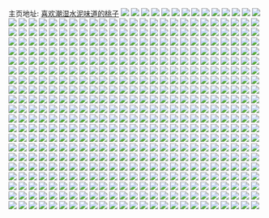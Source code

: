 主页地址: [喜欢潮湿水泥味道的桃子](https://weibo.com/u/5094361217) 
![](https://wx4.sinaimg.cn/mw2000/005yLq4ply1h9hlhq033wj312q0imqab.jpg) 
![](https://wx4.sinaimg.cn/mw2000/005yLq4ply1h9hiyifwdzj33402c0x6q.jpg) 
![](https://wx4.sinaimg.cn/mw2000/005yLq4ply1h9hiygeorfj316o1kw4qp.jpg) 
![](https://wx4.sinaimg.cn/mw2000/005yLq4ply1h9hiyprmvrj32sn2bz4qr.jpg) 
![](https://wx4.sinaimg.cn/mw2000/005yLq4ply1h9hiz0dz4rj32c0340x6q.jpg) 
![](https://wx4.sinaimg.cn/mw2000/005yLq4ply1h9hizoh3w2j30u0140n8s.jpg) 
![](https://wx4.sinaimg.cn/mw2000/005yLq4ply1h9hiyxpgtzj32c0340qv6.jpg) 
![](https://wx4.sinaimg.cn/mw2000/005yLq4ply1h9hiyud59wj32c0340npf.jpg) 
![](https://wx4.sinaimg.cn/mw2000/005yLq4ply1h9hiysj2z7j31sc2dsu0y.jpg) 
![](https://wx4.sinaimg.cn/mw2000/005yLq4ply1h9hiywc0fej32c0340b2b.jpg) 
![](https://wx4.sinaimg.cn/mw2000/005yLq4ply1h9gajf2vhcj32c0340hdu.jpg) 
![](https://wx4.sinaimg.cn/mw2000/005yLq4ply1h9gak3smkdj32c0340qv6.jpg) 
![](https://wx4.sinaimg.cn/mw2000/005yLq4ply1h9gakq6pmxj32c0340qv6.jpg) 
![](https://wx4.sinaimg.cn/mw2000/005yLq4ply1h9drkz8iuqj33402c01ky.jpg) 
![](https://wx4.sinaimg.cn/mw2000/005yLq4ply1h9drky2u7aj30n00mowmu.jpg) 
![](https://wx4.sinaimg.cn/mw2000/005yLq4ply1h9drl0xaibj33402c0e82.jpg) 
![](https://wx4.sinaimg.cn/mw2000/005yLq4ply1h9drl2o9buj32c0340x6q.jpg) 
![](https://wx4.sinaimg.cn/mw2000/005yLq4ply1h9dnuw11qhj30u01400ym.jpg) 
![](https://wx4.sinaimg.cn/mw2000/005yLq4ply1h9cnvgaz4zj32c0340qv6.jpg) 
![](https://wx4.sinaimg.cn/mw2000/005yLq4ply1h9a8nmb7cwj30wi1ycwsg.jpg) 
![](https://wx4.sinaimg.cn/mw2000/005yLq4ply1h99i7r4jg5j32801o0qv5.jpg) 
![](https://wx4.sinaimg.cn/mw2000/005yLq4ply1h99i7qh4x2j32ts1lahdt.jpg) 
![](https://wx4.sinaimg.cn/mw2000/005yLq4ply1h99i7rotj1j32801o0npd.jpg) 
![](https://wx4.sinaimg.cn/mw2000/005yLq4ply1h9984l8xbdj30u01401dw.jpg) 
![](https://wx4.sinaimg.cn/mw2000/005yLq4ply1h9984ljzauj30u0140442.jpg) 
![](https://wx4.sinaimg.cn/mw2000/005yLq4ply1h995qgp51nj30u01407ax.jpg) 
![](https://wx4.sinaimg.cn/mw2000/005yLq4pgy1h980kf55u3j32c03401l0.jpg) 
![](https://wx4.sinaimg.cn/mw2000/005yLq4ply1h94vagj9b1j32c0340x6p.jpg) 
![](https://wx4.sinaimg.cn/mw2000/005yLq4ply1h91ekwr5wzj313u0tutlb.jpg) 
![](https://wx4.sinaimg.cn/mw2000/005yLq4ply1h90zru6cg5j32c0340u0y.jpg) 
![](https://wx4.sinaimg.cn/mw2000/005yLq4ply1h90zrzv9l2j33402c0hdu.jpg) 
![](https://wx4.sinaimg.cn/mw2000/005yLq4ply1h8z3izcueej30to0xzwhx.jpg) 
![](https://wx4.sinaimg.cn/mw2000/005yLq4ply1h8xfd7z29wj31hc0u0tqi.jpg) 
![](https://wx4.sinaimg.cn/mw2000/005yLq4ply1h8wsk4tmakj30u0140ah8.jpg) 
![](https://wx4.sinaimg.cn/mw2000/005yLq4ply1h8wsl8if45j30u00gujv4.jpg) 
![](https://wx4.sinaimg.cn/mw2000/005yLq4ply1h8wslaftnsj32c0340hdw.jpg) 
![](https://wx4.sinaimg.cn/mw2000/005yLq4ply1h8wsl890jfj31400u0ahm.jpg) 
![](https://wx4.sinaimg.cn/mw2000/005yLq4ply1h8wsm6aszhj31400u0dmv.jpg) 
![](https://wx4.sinaimg.cn/mw2000/005yLq4ply1h8wsmjhinhj313u0tutj1.jpg) 
![](https://wx4.sinaimg.cn/mw2000/005yLq4ply1h8wsokitoyj32ps1j0b2a.jpg) 
![](https://wx4.sinaimg.cn/mw2000/005yLq4ply1h8wsoj89cnj33402c0qv6.jpg) 
![](https://wx4.sinaimg.cn/mw2000/005yLq4ply1h8wsokzc5cj30oo1hcwl2.jpg) 
![](https://wx4.sinaimg.cn/mw2000/005yLq4ply1h8tayaf4atj30iq0hcmxx.jpg) 
![](https://wx4.sinaimg.cn/mw2000/005yLq4ply1h8l99z6xlxj33402c01l0.jpg) 
![](https://wx4.sinaimg.cn/mw2000/005yLq4ply1h8l5i6luosj32c0340hdu.jpg) 
![](https://wx4.sinaimg.cn/mw2000/005yLq4ply1h8l5i8zofyj33402c0x6q.jpg) 
![](https://wx4.sinaimg.cn/mw2000/005yLq4ply1h8l5iba1qqj32c0340u0y.jpg) 
![](https://wx4.sinaimg.cn/mw2000/005yLq4ply1h8l5idf4jaj33402c07wj.jpg) 
![](https://wx4.sinaimg.cn/mw2000/005yLq4ply1h8l5if3w5bj33402c04qq.jpg) 
![](https://wx4.sinaimg.cn/mw2000/005yLq4ply1h8l5ihk8csj32c03404qr.jpg) 
![](https://wx4.sinaimg.cn/mw2000/005yLq4ply1h8l5iiq392j30u01hcndy.jpg) 
![](https://wx4.sinaimg.cn/mw2000/005yLq4ply1h8l5ij0y3xj30lc11z46f.jpg) 
![](https://wx4.sinaimg.cn/mw2000/005yLq4ply1h8l5ikp25kj33402c0e83.jpg) 
![](https://wx4.sinaimg.cn/mw2000/005yLq4ply1h8k2c1hxtoj30u01sx7js.jpg) 
![](https://wx4.sinaimg.cn/mw2000/005yLq4ply1h8gki0mgquj31490u7gtc.jpg) 
![](https://wx4.sinaimg.cn/mw2000/005yLq4ply1h8gkkmnks3j32c0340npe.jpg) 
![](https://wx4.sinaimg.cn/mw2000/005yLq4ply1h8gkl18hvqj30u0140n6z.jpg) 
![](https://wx4.sinaimg.cn/mw2000/005yLq4ply1h8gkknaqdhj30ob177wnj.jpg) 
![](https://wx4.sinaimg.cn/mw2000/005yLq4ply1h8g42mhrnpj30u00ex76l.jpg) 
![](https://wx4.sinaimg.cn/mw2000/005yLq4ply1h8dp5qn3wyj33402c0u0y.jpg) 
![](https://wx4.sinaimg.cn/mw2000/005yLq4ply1h8dp5s2o2ej32c0340npe.jpg) 
![](https://wx4.sinaimg.cn/mw2000/005yLq4ply1h8dp5t3wc2j33402c01ky.jpg) 
![](https://wx4.sinaimg.cn/mw2000/005yLq4ply1h8dp5u5jm2j33402c0u0y.jpg) 
![](https://wx4.sinaimg.cn/mw2000/005yLq4ply1h892ayxr5tj30wi1yc4qp.jpg) 
![](https://wx4.sinaimg.cn/mw2000/005yLq4ply1h892b0g9hlj33402c07wj.jpg) 
![](https://wx4.sinaimg.cn/mw2000/005yLq4ply1h892b280wej32c0340npe.jpg) 
![](https://wx4.sinaimg.cn/mw2000/005yLq4ply1h892b3dfi5j313u0tun8i.jpg) 
![](https://wx4.sinaimg.cn/mw2000/005yLq4pgy1h8803jcadkj30wi1yckjl.jpg) 
![](https://wx4.sinaimg.cn/mw2000/005yLq4ply1h84i9ac482j32c0340e83.jpg) 
![](https://wx4.sinaimg.cn/mw2000/005yLq4ply1h84i95qbhpj30u00ertbh.jpg) 
![](https://wx4.sinaimg.cn/mw2000/005yLq4ply1h7sb2t9erbj30py1sw11k.jpg) 
![](https://wx4.sinaimg.cn/mw2000/005yLq4ply1h7q1n0ujhxj31sc2dskjl.jpg) 
![](https://wx4.sinaimg.cn/mw2000/005yLq4ply1h7q1n351o2j33402c0kjm.jpg) 
![](https://wx4.sinaimg.cn/mw2000/005yLq4ply1h7q1n688xkj33402c0hdu.jpg) 
![](https://wx4.sinaimg.cn/mw2000/005yLq4ply1h7q1nayuvvj32c0340b2c.jpg) 
![](https://wx4.sinaimg.cn/mw2000/005yLq4ply1h7q1nepwbvj32c03407wi.jpg) 
![](https://wx4.sinaimg.cn/mw2000/005yLq4ply1h7q1nojaqnj33402c0hdv.jpg) 
![](https://wx4.sinaimg.cn/mw2000/005yLq4ply1h7q1mywpkaj33402c04qr.jpg) 
![](https://wx4.sinaimg.cn/mw2000/005yLq4ply1h7q1npt7evj30u0140qbb.jpg) 
![](https://wx4.sinaimg.cn/mw2000/005yLq4ply1h7nshovq0ej313y0tun6u.jpg) 
![](https://wx4.sinaimg.cn/mw2000/005yLq4ply1h7j59wobszj338025c4qq.jpg) 
![](https://wx4.sinaimg.cn/mw2000/005yLq4ply1h7j59xh9ghj338025cu0x.jpg) 
![](https://wx4.sinaimg.cn/mw2000/005yLq4ply1h7j59yjb8lj338025c7wi.jpg) 
![](https://wx4.sinaimg.cn/mw2000/005yLq4ply1h7j59zisxfj338025ckjm.jpg) 
![](https://wx4.sinaimg.cn/mw2000/005yLq4ply1h7j5a0byv4j31z42yob2a.jpg) 
![](https://wx4.sinaimg.cn/mw2000/005yLq4ply1h7j5a0tbvaj31en11zqor.jpg) 
![](https://wx4.sinaimg.cn/mw2000/005yLq4ply1h7j5a0zb4aj30n00xxq7s.jpg) 
![](https://wx4.sinaimg.cn/mw2000/005yLq4ply1h7j5a1n3l6j32801o0hdt.jpg) 
![](https://wx4.sinaimg.cn/mw2000/005yLq4ply1h7j5a27viij31o02804qq.jpg) 
![](https://wx4.sinaimg.cn/mw2000/005yLq4ply1h7j5a3vzznj33402c04qs.jpg) 
![](https://wx4.sinaimg.cn/mw2000/005yLq4ply1h7j5a5gj01j33402c0e83.jpg) 
![](https://wx4.sinaimg.cn/mw2000/005yLq4ply1h7j5a72lsfj33402c0u0z.jpg) 
![](https://wx4.sinaimg.cn/mw2000/005yLq4ply1h7j5a8mqosj32c0340e83.jpg) 
![](https://wx4.sinaimg.cn/mw2000/005yLq4ply1h7j5a9ndeaj32ps1j0npd.jpg) 
![](https://wx4.sinaimg.cn/mw2000/005yLq4ply1h7j5aa9ie9j32ps1j0qv5.jpg) 
![](https://wx4.sinaimg.cn/mw2000/005yLq4ply1h7j5aakj0zj31401o0100.jpg) 
![](https://wx4.sinaimg.cn/mw2000/005yLq4ply1h7j5ablieqj325c380npe.jpg) 
![](https://wx4.sinaimg.cn/mw2000/005yLq4ply1h7j59vtep8j338025c4qq.jpg) 
![](https://wx4.sinaimg.cn/mw2000/005yLq4ply1h7edraqqxbj32c0340npe.jpg) 
![](https://wx4.sinaimg.cn/mw2000/005yLq4ply1h7edrk8bqzj31400u0n97.jpg) 
![](https://wx4.sinaimg.cn/mw2000/005yLq4ply1h6zh1p44gmj30u01hcgnl.jpg) 
![](https://wx4.sinaimg.cn/mw2000/005yLq4ply1h6zh1pesk5j30u01hcqf6.jpg) 
![](https://wx4.sinaimg.cn/mw2000/005yLq4ply1h6zh1odsjzj33402c0hdv.jpg) 
![](https://wx4.sinaimg.cn/mw2000/005yLq4ply1h6zh1qor7pj32c0340npe.jpg) 
![](https://wx4.sinaimg.cn/mw2000/005yLq4ply1h6vtjgoau7j30lm0w3q45.jpg) 
![](https://wx4.sinaimg.cn/mw2000/005yLq4ply1h6vtji7x34j30u0140dhg.jpg) 
![](https://wx4.sinaimg.cn/mw2000/005yLq4ply1h6ut229qnyj33402c0qv6.jpg) 
![](https://wx4.sinaimg.cn/mw2000/005yLq4ply1h6ut22w4lfj31a90q17cl.jpg) 
![](https://wx4.sinaimg.cn/mw2000/005yLq4ply1h6ut25nccyj30z00lvdkk.jpg) 
![](https://wx4.sinaimg.cn/mw2000/005yLq4ply1h6ta442707j30u00u0mza.jpg) 
![](https://wx4.sinaimg.cn/mw2000/005yLq4ply1h6qe8cjez8j30u0140ad6.jpg) 
![](https://wx4.sinaimg.cn/mw2000/005yLq4ply1h6qe8dwd7cj32c0340e82.jpg) 
![](https://wx4.sinaimg.cn/mw2000/005yLq4ply1h6p56zbhqaj33402c0b29.jpg) 
![](https://wx4.sinaimg.cn/mw2000/005yLq4ply1h6mulrz03rj32c0340u0y.jpg) 
![](https://wx4.sinaimg.cn/mw2000/005yLq4pgy1h6mguxp06pj32c03407wi.jpg) 
![](https://wx4.sinaimg.cn/mw2000/005yLq4pgy1h6mgv1fpq1j32c03407wj.jpg) 
![](https://wx4.sinaimg.cn/mw2000/005yLq4pgy1h6mgv5hfhkj32c03407wi.jpg) 
![](https://wx4.sinaimg.cn/mw2000/005yLq4pgy1h6mgva9vcrj33402c0qv8.jpg) 
![](https://wx4.sinaimg.cn/mw2000/005yLq4pgy1h6mguv801oj30u01hctr8.jpg) 
![](https://wx4.sinaimg.cn/mw2000/005yLq4ply1h6izytqqmmj32801o0qv5.jpg) 
![](https://wx4.sinaimg.cn/mw2000/005yLq4ply1h6izyu2pfej30am0a4gmq.jpg) 
![](https://wx4.sinaimg.cn/mw2000/005yLq4ply1h6izyse31rj30wi1yce81.jpg) 
![](https://wx4.sinaimg.cn/mw2000/005yLq4ply1h6izyum8d5j30u0190ajq.jpg) 
![](https://wx4.sinaimg.cn/mw2000/005yLq4ply1h6ignr06yqj30pp0xtwlq.jpg) 
![](https://wx4.sinaimg.cn/mw2000/005yLq4ply1h6igpy7sknj30t412i0y5.jpg) 
![](https://wx4.sinaimg.cn/mw2000/005yLq4ply1h6igpyo3rhj30u0187751.jpg) 
![](https://wx4.sinaimg.cn/mw2000/005yLq4ply1h6igqwkv6tj30q615h0v1.jpg) 
![](https://wx4.sinaimg.cn/mw2000/005yLq4ply1h6h6jsxfkaj30u00z2t97.jpg) 
![](https://wx4.sinaimg.cn/mw2000/005yLq4ply1h6fy10vk6mj30tx0vgtiq.jpg) 
![](https://wx4.sinaimg.cn/mw2000/005yLq4ply1h6fy11rrs7j30u00zemyu.jpg) 
![](https://wx4.sinaimg.cn/mw2000/005yLq4ply1h6fy12gmz4j30tt0xhwg0.jpg) 
![](https://wx4.sinaimg.cn/mw2000/005yLq4ply1h6fy131ayij30tw0x575t.jpg) 
![](https://wx4.sinaimg.cn/mw2000/005yLq4ply1h68cxvag26j30wi1yc1kx.jpg) 
![](https://wx4.sinaimg.cn/mw2000/005yLq4ply1h689ro2v5qj313u0tuwlw.jpg) 
![](https://wx4.sinaimg.cn/mw2000/005yLq4ply1h67q4jd1etj30wi1ycu0x.jpg) 
![](https://wx4.sinaimg.cn/mw2000/005yLq4ply1h67q4m1gefj30wi1ycu0y.jpg) 
![](https://wx4.sinaimg.cn/mw2000/005yLq4ply1h64wp9araqj31tk19knpd.jpg) 
![](https://wx4.sinaimg.cn/mw2000/005yLq4ply1h621yt3hk6j32801o0qv6.jpg) 
![](https://wx4.sinaimg.cn/mw2000/005yLq4ply1h621yus7fdj32c03407wj.jpg) 
![](https://wx4.sinaimg.cn/mw2000/005yLq4ply1h621ywlf4jj32c0340kjm.jpg) 
![](https://wx4.sinaimg.cn/mw2000/005yLq4ply1h621yz71duj33402c0e82.jpg) 
![](https://wx4.sinaimg.cn/mw2000/005yLq4ply1h5zl2binlgj30u01sxjvt.jpg) 
![](https://wx4.sinaimg.cn/mw2000/005yLq4ply1h5zl7qh3wuj30tu13uqa6.jpg) 
![](https://wx4.sinaimg.cn/mw2000/005yLq4ply1h5zl7qsnc4j30tu13un43.jpg) 
![](https://wx4.sinaimg.cn/mw2000/005yLq4ply1h5zl6k6a93j30tu13udhg.jpg) 
![](https://wx4.sinaimg.cn/mw2000/005yLq4ply1h5zl7r1vhqj30tu13uwjy.jpg) 
![](https://wx4.sinaimg.cn/mw2000/005yLq4ply1h5xryz54d6j30tu13ugn0.jpg) 
![](https://wx4.sinaimg.cn/mw2000/005yLq4ply1h5xdufhjszj313u0tu0zh.jpg) 
![](https://wx4.sinaimg.cn/mw2000/005yLq4ply1h5virbygooj30wi1yckjm.jpg) 
![](https://wx4.sinaimg.cn/mw2000/005yLq4ply1h5s2xe1j49j33402c07wj.jpg) 
![](https://wx4.sinaimg.cn/mw2000/005yLq4ply1h5rexvrecpj30tu13uten.jpg) 
![](https://wx4.sinaimg.cn/mw2000/005yLq4ply1h5reyf7ou9j313u0tu128.jpg) 
![](https://wx4.sinaimg.cn/mw2000/005yLq4ply1h5qdrqejz6j30vp0tutew.jpg) 
![](https://wx4.sinaimg.cn/mw2000/005yLq4ply1h5qdrqlx9jj30z00r5dmo.jpg) 
![](https://wx4.sinaimg.cn/mw2000/005yLq4ply1h5qdrqy9faj313u0ttqew.jpg) 
![](https://wx4.sinaimg.cn/mw2000/005yLq4ply1h5nys185gzj30kw1m0wnt.jpg) 
![](https://wx4.sinaimg.cn/mw2000/005yLq4ply1h5ewnf6fbaj32c03404qs.jpg) 
![](https://wx4.sinaimg.cn/mw2000/005yLq4ply1h5dkhnztunj30wi1yc7e2.jpg) 
![](https://wx4.sinaimg.cn/mw2000/005yLq4ply1h5ag9a418dj31hc0u0tcs.jpg) 
![](https://wx4.sinaimg.cn/mw2000/005yLq4ply1h598v5z2kkj313u0tun9x.jpg) 
![](https://wx4.sinaimg.cn/mw2000/005yLq4ply1h4yk7l5uvtj30p60ih45h.jpg) 
![](https://wx4.sinaimg.cn/mw2000/005yLq4ply1h4yk7ngcofj33402c0qv6.jpg) 
![](https://wx4.sinaimg.cn/mw2000/005yLq4ply1h4y3nymjl5j30wi1yc1kx.jpg) 
![](https://wx4.sinaimg.cn/mw2000/005yLq4ply1h4ut5i1annj33402c0hdu.jpg) 
![](https://wx4.sinaimg.cn/mw2000/005yLq4ply1h4ut5jxv2xj30u00mi43x.jpg) 
![](https://wx4.sinaimg.cn/mw2000/005yLq4ply1h4ut5lo2zrj32c03401ky.jpg) 
![](https://wx4.sinaimg.cn/mw2000/005yLq4ply1h4ut5o4uzzj33402c0e82.jpg) 
![](https://wx4.sinaimg.cn/mw2000/005yLq4ply1h4sb7jxsocj30cm0ejgms.jpg) 
![](https://wx4.sinaimg.cn/mw2000/005yLq4ply1h4rlu1uyqvj33402c0hdu.jpg) 
![](https://wx4.sinaimg.cn/mw2000/005yLq4ply1h4rlu3lv6hj32c0340x6q.jpg) 
![](https://wx4.sinaimg.cn/mw2000/005yLq4ply1h4rlu5ig0yj33402c0x6r.jpg) 
![](https://wx4.sinaimg.cn/mw2000/005yLq4ply1h4rlv22fzoj33402c0e82.jpg) 
![](https://wx4.sinaimg.cn/mw2000/005yLq4ply1h4rlvdyevtj33402c0npd.jpg) 
![](https://wx4.sinaimg.cn/mw2000/005yLq4ply1h4rlvxvomcj33402c0e83.jpg) 
![](https://wx4.sinaimg.cn/mw2000/005yLq4ply1h4m2svrn0sj32c0340b2a.jpg) 
![](https://wx4.sinaimg.cn/mw2000/005yLq4ply1h4kfeia2ywj32c03404qq.jpg) 
![](https://wx4.sinaimg.cn/mw2000/005yLq4ply1h4jdwp8zgrj32801o0x6p.jpg) 
![](https://wx4.sinaimg.cn/mw2000/005yLq4ply1h4eyqnd57xj32c02c04qq.jpg) 
![](https://wx4.sinaimg.cn/mw2000/005yLq4ply1h4eyqpduikj31ia14pk3z.jpg) 
![](https://wx4.sinaimg.cn/mw2000/005yLq4ply1h4dtnwxhzsj30zk1bbjw1.jpg) 
![](https://wx4.sinaimg.cn/mw2000/005yLq4ply1h4dtny2w8ej32c0340e82.jpg) 
![](https://wx4.sinaimg.cn/mw2000/005yLq4ply1h4c6avvpcnj30u00u0nax.jpg) 
![](https://wx4.sinaimg.cn/mw2000/005yLq4ply1h4c6auujxzj31400u0qfi.jpg) 
![](https://wx4.sinaimg.cn/mw2000/005yLq4ply1h4bahj4rahj31w2143txn.jpg) 
![](https://wx4.sinaimg.cn/mw2000/005yLq4ply1h4bahirlwij32801o0e81.jpg) 
![](https://wx4.sinaimg.cn/mw2000/005yLq4ply1h40cz4iushj33402c0u0x.jpg) 
![](https://wx4.sinaimg.cn/mw2000/005yLq4ply1h40cz37puhj32c0340qv5.jpg) 
![](https://wx4.sinaimg.cn/mw2000/005yLq4ply1h3t1lcey9uj30u018tdmg.jpg) 
![](https://wx4.sinaimg.cn/mw2000/005yLq4ply1h3pltlyorwj32c0340hdu.jpg) 
![](https://wx4.sinaimg.cn/mw2000/005yLq4ply1h3pm0m1e7ij30u00mcwmj.jpg) 
![](https://wx4.sinaimg.cn/mw2000/005yLq4ply1h3pltnl6ytj32c03404qr.jpg) 
![](https://wx4.sinaimg.cn/mw2000/005yLq4ply1h3pltq73d2j32c03407wj.jpg) 
![](https://wx4.sinaimg.cn/mw2000/005yLq4ply1h3pltoove1j32c02c0b2a.jpg) 
![](https://wx4.sinaimg.cn/mw2000/005yLq4ply1h3plymxj4oj33402c0e83.jpg) 
![](https://wx4.sinaimg.cn/mw2000/005yLq4ply1h3oez5h3n5j30wi1ycb1i.jpg) 
![](https://wx4.sinaimg.cn/mw2000/005yLq4ply1h3oez6uhg3j32c03407wi.jpg) 
![](https://wx4.sinaimg.cn/mw2000/005yLq4ply1h3ilqtzazjj30u01sxguf.jpg) 
![](https://wx4.sinaimg.cn/mw2000/005yLq4ply1h3hfd7z7paj32c0340u0y.jpg) 
![](https://wx4.sinaimg.cn/mw2000/005yLq4ply1h3hfe3qzztj30u01hc12h.jpg) 
![](https://wx4.sinaimg.cn/mw2000/005yLq4ply1h37l23j5kvj30i30i3ac1.jpg) 
![](https://wx4.sinaimg.cn/mw2000/005yLq4ply1h2uah4twzdj32c0340kjo.jpg) 
![](https://wx4.sinaimg.cn/mw2000/005yLq4ply1h2uagrpcl7j32c0340qv6.jpg) 
![](https://wx4.sinaimg.cn/mw2000/005yLq4ply1h2uagkuqx3j32c0340b2b.jpg) 
![](https://wx4.sinaimg.cn/mw2000/005yLq4ply1h2uahinkocj32c03401l0.jpg) 
![](https://wx4.sinaimg.cn/mw2000/005yLq4ply1h2rzn3ukuxj30tz0mi0yp.jpg) 
![](https://wx4.sinaimg.cn/mw2000/005yLq4ply1h2q58k2hugj30tr15hn9b.jpg) 
![](https://wx4.sinaimg.cn/mw2000/005yLq4ply1h2oaic8eacj30wi1yc1er.jpg) 
![](https://wx4.sinaimg.cn/mw2000/005yLq4ply1h2mfpv24w1j32c03407wi.jpg) 
![](https://wx4.sinaimg.cn/mw2000/005yLq4ply1h2k4vnkhu6j30wi1yckjl.jpg) 
![](https://wx4.sinaimg.cn/mw2000/005yLq4ply1h2jz3075ozj32c0340kjm.jpg) 
![](https://wx4.sinaimg.cn/mw2000/005yLq4ply1h2f0e747xjj32c0340b2b.jpg) 
![](https://wx4.sinaimg.cn/mw2000/005yLq4ply1h2f0e92jyej32c0340kjn.jpg) 
![](https://wx4.sinaimg.cn/mw2000/005yLq4ply1h2f0eambl0j32c0340npe.jpg) 
![](https://wx4.sinaimg.cn/mw2000/005yLq4ply1h2f0ebibxqj33402c0npd.jpg) 
![](https://wx4.sinaimg.cn/mw2000/005yLq4ply1h2f0glstyvj30it0oq0yt.jpg) 
![](https://wx4.sinaimg.cn/mw2000/005yLq4ply1h28cn8962uj30wi1yc4qp.jpg) 
![](https://wx4.sinaimg.cn/mw2000/005yLq4ply1h26mckl4xgj33402c0x6q.jpg) 
![](https://wx4.sinaimg.cn/mw2000/005yLq4ply1h25fah4r46j30wi1yc7ba.jpg) 
![](https://wx4.sinaimg.cn/mw2000/005yLq4ply1h1z3kv93sbj31400u0wxm.jpg) 
![](https://wx4.sinaimg.cn/mw2000/005yLq4ply1h1z3kz8cqwj30pc19179k.jpg) 
![](https://wx4.sinaimg.cn/mw2000/005yLq4ply1h1vc9bbjphj33402c0hdv.jpg) 
![](https://wx4.sinaimg.cn/mw2000/005yLq4ply1h1vc9gzubfj30u01hcn94.jpg) 
![](https://wx4.sinaimg.cn/mw2000/005yLq4ply1h1vc9hw1l1j32c03401ky.jpg) 
![](https://wx4.sinaimg.cn/mw2000/005yLq4ply1h1nazxd95mj30zg1ba44r.jpg) 
![](https://wx4.sinaimg.cn/mw2000/005yLq4ply1h1nb00a7tnj31f00spqbr.jpg) 
![](https://wx4.sinaimg.cn/mw2000/005yLq4ply1h1nb00hywxj30u00ts43x.jpg) 
![](https://wx4.sinaimg.cn/mw2000/005yLq4ply1h1k0fhkzh5j30u01hc16c.jpg) 
![](https://wx4.sinaimg.cn/mw2000/005yLq4ply1h1h9io40t8j31yc0wi1kx.jpg) 
![](https://wx4.sinaimg.cn/mw2000/005yLq4ply1h1h9iofxwoj30z00lv43a.jpg) 
![](https://wx4.sinaimg.cn/mw2000/005yLq4ply1h1h9im8mafj31yc0wiqv6.jpg) 
![](https://wx4.sinaimg.cn/mw2000/005yLq4ply1h1h7nychn8j30mi0u0n7i.jpg) 
![](https://wx4.sinaimg.cn/mw2000/005yLq4ply1h1fawm79c6j338025chdu.jpg) 
![](https://wx4.sinaimg.cn/mw2000/005yLq4ply1h1fawkgispj338025cqv5.jpg) 
![](https://wx4.sinaimg.cn/mw2000/005yLq4ply1h1fawn59kzj338025ce82.jpg) 
![](https://wx4.sinaimg.cn/mw2000/005yLq4ply1h1fawny14zj338025cqv5.jpg) 
![](https://wx4.sinaimg.cn/mw2000/005yLq4ply1h1fawp101nj325c380npe.jpg) 
![](https://wx4.sinaimg.cn/mw2000/005yLq4ply1h1fawpx31bj338025c4qq.jpg) 
![](https://wx4.sinaimg.cn/mw2000/005yLq4ply1h1fawqwzemj338025c7wi.jpg) 
![](https://wx4.sinaimg.cn/mw2000/005yLq4ply1h1fawrz4f9j338025ce82.jpg) 
![](https://wx4.sinaimg.cn/mw2000/005yLq4ply1h1ey6hddt1j313e0tvn9u.jpg) 
![](https://wx4.sinaimg.cn/mw2000/005yLq4ply1h1dr5sabqfj30u01sxn7i.jpg) 
![](https://wx4.sinaimg.cn/mw2000/005yLq4ply1h19ao307irj30tz0migvz.jpg) 
![](https://wx4.sinaimg.cn/mw2000/005yLq4ply1h19aopfa9ej30u01sxthw.jpg) 
![](https://wx4.sinaimg.cn/mw2000/005yLq4ply1h10g44mv96j30u01hc0y1.jpg) 
![](https://wx4.sinaimg.cn/mw2000/005yLq4ply1h10g4us5mbj31hc0u0gqz.jpg) 
![](https://wx4.sinaimg.cn/mw2000/005yLq4ply1h0wu2ffocwj30mi0u0afn.jpg) 
![](https://wx4.sinaimg.cn/mw2000/005yLq4ply1h0vrrykc95j313u0tuwoo.jpg) 
![](https://wx4.sinaimg.cn/mw2000/005yLq4ply1h0mkx4j642j313u0tuwmy.jpg) 
![](https://wx4.sinaimg.cn/mw2000/005yLq4ply1h0la6w78yqj30wi1yc4qq.jpg) 
![](https://wx4.sinaimg.cn/mw2000/005yLq4ply1h0kc703qykj31hc0u0kdw.jpg) 
![](https://wx4.sinaimg.cn/mw2000/005yLq4ply1h0j6jndd5kj31yc0wiu0y.jpg) 
![](https://wx4.sinaimg.cn/mw2000/005yLq4ply1h0j5iam5g6j30wi1yckbs.jpg) 
![](https://wx4.sinaimg.cn/mw2000/005yLq4ply1h0j5i9dv2fj30wi1ycdn4.jpg) 
![](https://wx4.sinaimg.cn/mw2000/005yLq4ply1h0j5ibe4rnj32c0340qv5.jpg) 
![](https://wx4.sinaimg.cn/mw2000/005yLq4ply1h0iktcll7rj32801o0e81.jpg) 
![](https://wx4.sinaimg.cn/mw2000/005yLq4ply1h0ikteo95lj32801o0hdt.jpg) 
![](https://wx4.sinaimg.cn/mw2000/005yLq4ply1h0iktgclioj30u00migup.jpg) 
![](https://wx4.sinaimg.cn/mw2000/005yLq4ply1h0ikti61rej30mi0u0gu9.jpg) 
![](https://wx4.sinaimg.cn/mw2000/005yLq4ply1h0hiyr8ws4j313u0tuwsh.jpg) 
![](https://wx4.sinaimg.cn/mw2000/005yLq4ply1h0gl1vjf2hj32801o0hdt.jpg) 
![](https://wx4.sinaimg.cn/mw2000/005yLq4ply1h0f7r55jenj313u0tuqas.jpg) 
![](https://wx4.sinaimg.cn/mw2000/005yLq4ply1h01jwyls8gj32c0340qv6.jpg) 
![](https://wx4.sinaimg.cn/mw2000/005yLq4ply1h01jx56wcsj32c0340hdu.jpg) 
![](https://wx4.sinaimg.cn/mw2000/005yLq4ply1h00hia9vb4j32c0340hdu.jpg) 
![](https://wx4.sinaimg.cn/mw2000/005yLq4ply1h00hie12x9j31400u0k0g.jpg) 
![](https://wx4.sinaimg.cn/mw2000/005yLq4ply1gzy6azw1qjj33402c0u0y.jpg) 
![](https://wx4.sinaimg.cn/mw2000/005yLq4ply1gzy6b1f9rjj33402c01kz.jpg) 
![](https://wx4.sinaimg.cn/mw2000/005yLq4ply1gzxran0jufj338025cx6p.jpg) 
![](https://wx4.sinaimg.cn/mw2000/005yLq4ply1gzxrao2e22j31900tzdpx.jpg) 
![](https://wx4.sinaimg.cn/mw2000/005yLq4ply1gzt9d4ke7nj32c02yau0y.jpg) 
![](https://wx4.sinaimg.cn/mw2000/005yLq4ply1gzsdmh3bx7j31o0280kjl.jpg) 
![](https://wx4.sinaimg.cn/mw2000/005yLq4ply1gzsdmkilj3j30mi0u0gsb.jpg) 
![](https://wx4.sinaimg.cn/mw2000/005yLq4ply1gzsdp49b9oj313u0tu477.jpg) 
![](https://wx4.sinaimg.cn/mw2000/005yLq4ply1gzl7ltkr7bj31900u04f7.jpg) 
![](https://wx4.sinaimg.cn/mw2000/005yLq4ply1gzkxv1bigqj30n01ds7wh.jpg) 
![](https://wx4.sinaimg.cn/mw2000/005yLq4ply1gziig86xt4j32c03404qq.jpg) 
![](https://wx4.sinaimg.cn/mw2000/005yLq4ply1gzek8b3ym4j30n01dsang.jpg) 
![](https://wx4.sinaimg.cn/mw2000/005yLq4ply1gzek8aadncj30r21c54a0.jpg) 
![](https://wx4.sinaimg.cn/mw2000/005yLq4ply1gz8ovxr5jej31sc2dsb29.jpg) 
![](https://wx4.sinaimg.cn/mw2000/005yLq4ply1gz74efivbsj32c03407wj.jpg) 
![](https://wx4.sinaimg.cn/mw2000/005yLq4ply1gz74edc90lj32c0340e82.jpg) 
![](https://wx4.sinaimg.cn/mw2000/005yLq4ply1gz74eqr49xj32c0340e82.jpg) 
![](https://wx4.sinaimg.cn/mw2000/005yLq4ply1gz43roh7amj32c03401kz.jpg) 
![](https://wx4.sinaimg.cn/mw2000/005yLq4ply1gz43rqw7shj32c0340u0y.jpg) 
![](https://wx4.sinaimg.cn/mw2000/005yLq4ply1gz43rt4ma7j32c0340x6q.jpg) 
![](https://wx4.sinaimg.cn/mw2000/005yLq4ply1gz43ruio6yj32c0340x6q.jpg) 
![](https://wx4.sinaimg.cn/mw2000/005yLq4ply1gyxrgknn3aj33402c01kz.jpg) 
![](https://wx4.sinaimg.cn/mw2000/005yLq4ply1gyxrgb11vbj30yi0pw1kx.jpg) 
![](https://wx4.sinaimg.cn/mw2000/005yLq4ply1gyxrgo08xgj33402c04qq.jpg) 
![](https://wx4.sinaimg.cn/mw2000/005yLq4ply1gyuek9ud3qj30n01dsqb0.jpg) 
![](https://wx4.sinaimg.cn/mw2000/005yLq4ply1gypyqw3i91j338025c4qq.jpg) 
![](https://wx4.sinaimg.cn/mw2000/005yLq4ply1gypyr24crwj30n01dstpx.jpg) 
![](https://wx4.sinaimg.cn/mw2000/005yLq4ply1gypyqo5rwqj338025cu0x.jpg) 
![](https://wx4.sinaimg.cn/mw2000/005yLq4ply1gyms6o53ejj30s91e8k4y.jpg) 
![](https://wx4.sinaimg.cn/mw2000/005yLq4ply1gyb60sr9vzj30mi0u07bh.jpg) 
![](https://wx4.sinaimg.cn/mw2000/005yLq4ply1gy4d88cgb4j33402c0e81.jpg) 
![](https://wx4.sinaimg.cn/mw2000/005yLq4ply1gy1kcu896jj33402c0u0y.jpg) 
![](https://wx4.sinaimg.cn/mw2000/005yLq4ply1gy1kcsr6whj32c0340x6q.jpg) 
![](https://wx4.sinaimg.cn/mw2000/005yLq4ply1gy0il6wgvkj33402c01ky.jpg) 
![](https://wx4.sinaimg.cn/mw2000/005yLq4ply1gy0il84j1fj33402c0kjm.jpg) 
![](https://wx4.sinaimg.cn/mw2000/005yLq4ply1gy0il5hn9nj33402c01ky.jpg) 
![](https://wx4.sinaimg.cn/mw2000/005yLq4ply1gy0il99qh0j33402c0hdu.jpg) 
![](https://wx4.sinaimg.cn/mw2000/005yLq4ply1gxxikubc96j30mi0u00zp.jpg) 
![](https://wx4.sinaimg.cn/mw2000/005yLq4ply1gxwbwv4n89j32c0340npd.jpg) 
![](https://wx4.sinaimg.cn/mw2000/005yLq4ply1gxu1cf3f2oj33402c0qv6.jpg) 
![](https://wx4.sinaimg.cn/mw2000/005yLq4ply1gxsgw410njj32c03404qq.jpg) 
![](https://wx4.sinaimg.cn/mw2000/005yLq4ply1gxsgw5z916j32c03407wi.jpg) 
![](https://wx4.sinaimg.cn/mw2000/005yLq4ply1gxsgwkj1lbj30mi0u045f.jpg) 
![](https://wx4.sinaimg.cn/mw2000/005yLq4ply1gxrtmc06uyj30zk0k0q5q.jpg) 
![](https://wx4.sinaimg.cn/mw2000/005yLq4ply1gxlf8cfv2uj32c0340hdu.jpg) 
![](https://wx4.sinaimg.cn/mw2000/005yLq4ply1gxjjf5pzktj33402c0x6q.jpg) 
![](https://wx4.sinaimg.cn/mw2000/005yLq4ply1gxfkgjojgaj33402c0qv5.jpg) 
![](https://wx4.sinaimg.cn/mw2000/005yLq4ply1gxdo8es83nj31tk19kx6p.jpg) 
![](https://wx4.sinaimg.cn/mw2000/005yLq4ply1gxdo871kwbj31tk19k1ky.jpg) 
![](https://wx4.sinaimg.cn/mw2000/005yLq4ply1gxdfzhswfgj33402c0npd.jpg) 
![](https://wx4.sinaimg.cn/mw2000/005yLq4ply1gxbdfw04eij32c02c07wh.jpg) 
![](https://wx4.sinaimg.cn/mw2000/005yLq4ply1gwpl1xk0blj30mi0u010q.jpg) 
![](https://wx4.sinaimg.cn/mw2000/005yLq4ply1gwjs0bd36bj31o0280npd.jpg) 
![](https://wx4.sinaimg.cn/mw2000/005yLq4ply1gwjs0bzvwxj31o0280u0x.jpg) 
![](https://wx4.sinaimg.cn/mw2000/005yLq4ply1gwjs0apdw7j31o01o0haz.jpg) 
![](https://wx4.sinaimg.cn/mw2000/005yLq4ply1gwb4cv658vj313u0tujxm.jpg) 
![](https://wx4.sinaimg.cn/mw2000/005yLq4ply1gwb4ct8fjaj313u0tun50.jpg) 
![](https://wx4.sinaimg.cn/mw2000/005yLq4ply1gwb0f24tj2j32c03404qq.jpg) 
![](https://wx4.sinaimg.cn/mw2000/005yLq4ply1gwb0f09xrjj33402c04qq.jpg) 
![](https://wx4.sinaimg.cn/mw2000/005yLq4ply1gw8785umhjj33402c0npe.jpg) 
![](https://wx4.sinaimg.cn/mw2000/005yLq4ply1gvt59vg85jj33402c0e82.jpg) 
![](https://wx4.sinaimg.cn/mw2000/005yLq4ply1gvt59s313qj33402c0kjm.jpg) 
![](https://wx4.sinaimg.cn/mw2000/005yLq4ply1gvt59yxvdcj32c0340u0y.jpg) 
![](https://wx4.sinaimg.cn/mw2000/005yLq4ply1gvrxmbn2nzj32c0340e82.jpg) 
![](https://wx4.sinaimg.cn/mw2000/005yLq4ply1gvi03gopb4j62c0340e8202.jpg) 
![](https://wx4.sinaimg.cn/mw2000/005yLq4ply1gvbcmqxfi3j60n01ds42202.jpg) 
![](https://wx4.sinaimg.cn/mw2000/005yLq4ply1gvb6654y2aj62c0340hdt02.jpg) 
![](https://wx4.sinaimg.cn/mw2000/005yLq4ply1gvb6672wqbj62c0340kjm02.jpg) 
![](https://wx4.sinaimg.cn/mw2000/005yLq4ply1gv9cn2idhpj62c0340x6p02.jpg) 
![](https://wx4.sinaimg.cn/mw2000/005yLq4ply1gv9cn471sdj62c0340x6p02.jpg) 
![](https://wx4.sinaimg.cn/mw2000/005yLq4ply1gudiae5tkcj63402c0npd02.jpg) 
![](https://wx4.sinaimg.cn/mw2000/005yLq4ply1gudiag2yerj613u0tu0zi02.jpg) 
![](https://wx4.sinaimg.cn/mw2000/005yLq4pgy1gtn3akfnkaj60k00mrq7902.jpg) 
![](https://wx4.sinaimg.cn/mw2000/005yLq4ply1gt9hegfjmmj32c03404qq.jpg) 
![](https://wx4.sinaimg.cn/mw2000/005yLq4ply1gt9heo0ltzj30n01ds7db.jpg) 
![](https://wx4.sinaimg.cn/mw2000/005yLq4ply1gt3y5lab2tj31o01o0qr3.jpg) 
![](https://wx4.sinaimg.cn/mw2000/005yLq4ply1gt3y6pmgs8j32c0340kjn.jpg) 
![](https://wx4.sinaimg.cn/mw2000/005yLq4ply1gs50lp9c97j30n01dsnpf.jpg) 
![](https://wx4.sinaimg.cn/mw2000/005yLq4ply1gs50lpxwygj30tz10x7ej.jpg) 
![](https://wx4.sinaimg.cn/mw2000/005yLq4ply1gs50llvfinj33402c0e81.jpg) 
![](https://wx4.sinaimg.cn/mw2000/005yLq4ply1gs50lracoij31o01o0u0x.jpg) 
![](https://wx4.sinaimg.cn/mw2000/005yLq4pgy1grzgy2yfttj33402c0kjl.jpg) 
![](https://wx4.sinaimg.cn/mw2000/005yLq4pgy1grzgy5cdgnj32c0340e81.jpg) 
![](https://wx4.sinaimg.cn/mw2000/005yLq4pgy1grzgy0ps1jj32801o0u0x.jpg) 
![](https://wx4.sinaimg.cn/mw2000/005yLq4pgy1grzgyowmpij30k00rn7gm.jpg) 
![](https://wx4.sinaimg.cn/mw2000/005yLq4ply1go717z77ewj32c03404qp.jpg) 
![](https://wx4.sinaimg.cn/mw2000/005yLq4ply1go71821qkmj33402c0hdt.jpg) 
![](https://wx4.sinaimg.cn/mw2000/005yLq4ply1go5pbhifjej32c0340npe.jpg) 
![](https://wx4.sinaimg.cn/mw2000/005yLq4ply1go5pbkobz3j32c0340hdu.jpg) 
![](https://wx4.sinaimg.cn/mw2000/005yLq4ply1go5pbnoylvj32c03407wi.jpg) 
![](https://wx4.sinaimg.cn/mw2000/005yLq4ply1go5pbrni1vj33402c01kz.jpg) 
![](https://wx4.sinaimg.cn/mw2000/005yLq4ply1gntzufalv6j316o1kw1kx.jpg) 
![](https://wx4.sinaimg.cn/mw2000/005yLq4ply1gntzug3609j316o1lgkji.jpg) 
![](https://wx4.sinaimg.cn/mw2000/005yLq4ply1gntzue6668j316o1kw1kx.jpg) 
![](https://wx4.sinaimg.cn/mw2000/005yLq4ply1gntzugvl68j31kw16okfh.jpg) 
![](https://wx4.sinaimg.cn/mw2000/005yLq4ply1gntzuhu842j31kw16o7uv.jpg) 
![](https://wx4.sinaimg.cn/mw2000/005yLq4ply1gntzui9ncuj31kw16o7l4.jpg) 
![](https://wx4.sinaimg.cn/mw2000/005yLq4ply1gntzuj38k5j30u01hcndx.jpg) 
![](https://wx4.sinaimg.cn/mw2000/005yLq4ply1gntzujt7cnj32ds1sc7u0.jpg) 
![](https://wx4.sinaimg.cn/mw2000/005yLq4ply1gntzul5h76j30ru26u1kx.jpg) 
![](https://wx4.sinaimg.cn/mw2000/005yLq4ply1gntzulti4vj310w0rowq0.jpg) 
![](https://wx4.sinaimg.cn/mw2000/005yLq4ply1gntzum9muuj30z90qggti.jpg) 
![](https://wx4.sinaimg.cn/mw2000/005yLq4ply1gntzumyk3rj32ps1j0e3x.jpg) 
![](https://wx4.sinaimg.cn/mw2000/005yLq4ply1gntzunru0aj32ps1j0twz.jpg) 
![](https://wx4.sinaimg.cn/mw2000/005yLq4ply1gntzuresi6j32c0340e6o.jpg) 
![](https://wx4.sinaimg.cn/mw2000/005yLq4ply1gnrtktvjv3j32c0340qv5.jpg) 
![](https://wx4.sinaimg.cn/mw2000/005yLq4ply1gn0yolm9wvj32c0340e82.jpg) 
![](https://wx4.sinaimg.cn/mw2000/005yLq4ply1gmxjadnk2kj31tk19k7wk.jpg) 
![](https://wx4.sinaimg.cn/mw2000/005yLq4ply1gmvnoweq4sj32c0340qv5.jpg) 
![](https://wx4.sinaimg.cn/mw2000/005yLq4ply1gmvnout32dj30qt1bpn1a.jpg) 
![](https://wx4.sinaimg.cn/mw2000/005yLq4ply1gmsumdrhm0j32c0340qv5.jpg) 
![](https://wx4.sinaimg.cn/mw2000/005yLq4ply1gmh5ujd6zjj30mi0u0h49.jpg) 
![](https://wx4.sinaimg.cn/mw2000/005yLq4ply1gmdrse15rcj30tu13ukjl.jpg) 
![](https://wx4.sinaimg.cn/mw2000/005yLq4ply1gmdrscon4bj31o01o07wh.jpg) 
![](https://wx4.sinaimg.cn/mw2000/005yLq4ply1gmdrsg2xp0j31o01o01kx.jpg) 
![](https://wx4.sinaimg.cn/mw2000/005yLq4ply1gmdrsvvxcxj30mi0u0e5e.jpg) 
![](https://wx4.sinaimg.cn/mw2000/005yLq4ply1glx8t5d40cj30mi0u01kx.jpg) 
![](https://wx4.sinaimg.cn/mw2000/005yLq4ply1glw5eywxifj30n01dsgx8.jpg) 
![](https://wx4.sinaimg.cn/mw2000/005yLq4ply1gloicgkgrfj33402c01ky.jpg) 
![](https://wx4.sinaimg.cn/mw2000/005yLq4ply1glgnue3ha8j30u01404qr.jpg) 
![](https://wx4.sinaimg.cn/mw2000/005yLq4pgy1gkr7o6vdquj30u0140ayf.jpg) 
![](https://wx4.sinaimg.cn/mw2000/005yLq4pgy1gkr7o7ak0zj30u01404o3.jpg) 
![](https://wx4.sinaimg.cn/mw2000/005yLq4ply1gjkhf775dxj30u0140kjp.jpg) 
![](https://wx4.sinaimg.cn/mw2000/005yLq4ply1gjkhfd9jmmj30u0140b2e.jpg) 
![](https://wx4.sinaimg.cn/mw2000/005yLq4ply1gitscdezvcj30n01dsdjg.jpg) 
![](https://wx4.sinaimg.cn/mw2000/005yLq4pgy1gikpieespoj30u0140hdt.jpg) 
![](https://wx4.sinaimg.cn/mw2000/005yLq4pgy1gikpieie9cj30u0140npd.jpg) 
![](https://wx4.sinaimg.cn/mw2000/005yLq4ply1giawv956r5j30u01401ky.jpg) 
![](https://wx4.sinaimg.cn/mw2000/005yLq4ply1giawv8wjdnj30u01401kx.jpg) 
![](https://wx4.sinaimg.cn/mw2000/005yLq4ply1gi65vdm04lj30u0140qv5.jpg) 
![](https://wx4.sinaimg.cn/mw2000/005yLq4ply1gh044yo5d5j31af0q47a0.jpg) 
![](https://wx4.sinaimg.cn/mw2000/005yLq4ply1gh03i1l0e6j32c02c01ky.jpg) 
![](https://wx4.sinaimg.cn/mw2000/005yLq4ply1ggyhjdgsfoj32c02c0npd.jpg) 
![](https://wx4.sinaimg.cn/mw2000/005yLq4ply1ggyhjdykuhj30u00u0wog.jpg) 
![](https://wx4.sinaimg.cn/mw2000/005yLq4ply1ggyhjeperhj32c03404qq.jpg) 
![](https://wx4.sinaimg.cn/mw2000/005yLq4ply1ggyhjcd8gpj32c0340x6p.jpg) 
![](https://wx4.sinaimg.cn/mw2000/005yLq4ply1ggwxt8psyhj32c02c0e3s.jpg) 
![](https://wx4.sinaimg.cn/mw2000/005yLq4ply1ggw84a84bwj33402c0hdu.jpg) 
![](https://wx4.sinaimg.cn/mw2000/005yLq4ply1ggw84fymvpj32c0340kjn.jpg) 
![](https://wx4.sinaimg.cn/mw2000/005yLq4ply1ggw848dsp4j33402c04qq.jpg) 
![](https://wx4.sinaimg.cn/mw2000/005yLq4ply1ggw84i98evj32c03407wi.jpg) 
![](https://wx4.sinaimg.cn/mw2000/005yLq4ply1ggucf63le6j32c0340e82.jpg) 
![](https://wx4.sinaimg.cn/mw2000/005yLq4ply1ggucf81tzfj32c0340x6q.jpg) 
![](https://wx4.sinaimg.cn/mw2000/005yLq4ply1ggucf972ygj32c0340hdt.jpg) 
![](https://wx4.sinaimg.cn/mw2000/005yLq4ply1ggucf9snrqj30hs0hswfe.jpg) 
![](https://wx4.sinaimg.cn/mw2000/005yLq4ply1ggucfaj7xij33402c01kx.jpg) 
![](https://wx4.sinaimg.cn/mw2000/005yLq4ply1ggucfcrz67j30u0140npd.jpg) 
![](https://wx4.sinaimg.cn/mw2000/005yLq4ply1ggnae73oi1j30tz0mib0s.jpg) 
![](https://wx4.sinaimg.cn/mw2000/005yLq4ply1ggkf38lazjj30mi0u0n5e.jpg) 
![](https://wx4.sinaimg.cn/mw2000/005yLq4pgy1gg1cw143z7j30u01400wj.jpg) 
![](https://wx4.sinaimg.cn/mw2000/005yLq4pgy1gft7ilo8m8j30u00u078s.jpg) 
![](https://wx4.sinaimg.cn/mw2000/005yLq4pgy1gft7ima5skj31400u0tdi.jpg) 
![](https://wx4.sinaimg.cn/mw2000/005yLq4pgy1gft7imwj0zj30u00u0aff.jpg) 
![](https://wx4.sinaimg.cn/mw2000/005yLq4pgy1gft7inzg7tj31400u07al.jpg) 
![](https://wx4.sinaimg.cn/mw2000/005yLq4pgy1gfkmuwmj74j32c0340kjl.jpg) 
![](https://wx4.sinaimg.cn/mw2000/005yLq4pgy1gfkmuv5e3nj32c0340qv5.jpg) 
![](https://wx4.sinaimg.cn/mw2000/005yLq4pgy1gfbgwmzrgbj30n01ds0z2.jpg) 
![](https://wx4.sinaimg.cn/mw2000/005yLq4pgy1gfalo71d1qj32c0340b2a.jpg) 
![](https://wx4.sinaimg.cn/mw2000/005yLq4pgy1gf4kjcilxzj30tz10b0wj.jpg) 
![](https://wx4.sinaimg.cn/mw2000/005yLq4pgy1gf4kja2lx0j33402c0hdv.jpg) 
![](https://wx4.sinaimg.cn/mw2000/005yLq4pgy1gf4kjdbtbmj32c0340e82.jpg) 
![](https://wx4.sinaimg.cn/mw2000/005yLq4pgy1gf4kjefvehj32c0340x6p.jpg) 
![](https://wx4.sinaimg.cn/mw2000/005yLq4ply1gedynf51m6j33402c0hdt.jpg) 
![](https://wx4.sinaimg.cn/mw2000/005yLq4ply1gec11s0l4wj32c0340npe.jpg) 
![](https://wx4.sinaimg.cn/mw2000/005yLq4ply1gec11p6e1gj32c0340qv6.jpg) 
![](https://wx4.sinaimg.cn/mw2000/005yLq4ply1gec11nxj3tj32c0340u0y.jpg) 
![](https://wx4.sinaimg.cn/mw2000/005yLq4ply1gec11q8yn6j32c03401kx.jpg) 
![](https://wx4.sinaimg.cn/mw2000/005yLq4ply1gdusl1etm9j30tv0tvazh.jpg) 
![](https://wx4.sinaimg.cn/mw2000/005yLq4ply1gdusl1wtquj30mi0miqis.jpg) 
![](https://wx4.sinaimg.cn/mw2000/005yLq4ply1gdusl2bygyj30u00u0hdt.jpg) 
![](https://wx4.sinaimg.cn/mw2000/005yLq4ply1gdusl11tg3j30mi0mitls.jpg) 
![](https://wx4.sinaimg.cn/mw2000/005yLq4ply1gdusl2uofbj30iq0rn4da.jpg) 
![](https://wx4.sinaimg.cn/mw2000/005yLq4ply1gdusl342v7j30ky0ry7ke.jpg) 
![](https://wx4.sinaimg.cn/mw2000/005yLq4ply1gdusl3nzrej30n00n0tni.jpg) 
![](https://wx4.sinaimg.cn/mw2000/005yLq4ply1gdotgxk741j32c03401ky.jpg) 
![](https://wx4.sinaimg.cn/mw2000/005yLq4ply1gdnt1kos1ej32c0340b2a.jpg) 
![](https://wx4.sinaimg.cn/mw2000/005yLq4ply1gdnt1m6l6dj32c0340x6p.jpg) 
![](https://wx4.sinaimg.cn/mw2000/005yLq4ply1gdnt1nex1yj32c03401ky.jpg) 
![](https://wx4.sinaimg.cn/mw2000/005yLq4ply1gdnt1oqbbij32c0340npd.jpg) 
![](https://wx4.sinaimg.cn/mw2000/005yLq4ply1gdek2ikpcjj32c02c0gvo.jpg) 
![](https://wx4.sinaimg.cn/mw2000/005yLq4ply1gd9gtyxmetj30ic0ieacp.jpg) 
![](https://wx4.sinaimg.cn/mw2000/005yLq4ply1gd8tz3kxm2j33402c0kjn.jpg) 
![](https://wx4.sinaimg.cn/mw2000/005yLq4ply1gd8tz8c281j32c02c01ky.jpg) 
![](https://wx4.sinaimg.cn/mw2000/005yLq4ply1gd8tzp7kauj33402c0u0z.jpg) 
![](https://wx4.sinaimg.cn/mw2000/005yLq4ply1gd8bzze1xkj32c0340b29.jpg) 
![](https://wx4.sinaimg.cn/mw2000/005yLq4ply1gd7gzz9qg7j31bx0yyaoa.jpg) 
![](https://wx4.sinaimg.cn/mw2000/005yLq4ply1gd6fbh7eylj32c0340b2a.jpg) 
![](https://wx4.sinaimg.cn/mw2000/005yLq4ply1gd6fbj0w0wj32c0340x6q.jpg) 
![](https://wx4.sinaimg.cn/mw2000/005yLq4ply1gd562ecrggj32c0340x6p.jpg) 
![](https://wx4.sinaimg.cn/mw2000/005yLq4ply1gd48tfy0x0j30mi0u04hs.jpg) 
![](https://wx4.sinaimg.cn/mw2000/005yLq4ply1gd3mubw11vj30n01dstd8.jpg) 
![](https://wx4.sinaimg.cn/mw2000/005yLq4ply1gcv1ng9c3bj30ig0igabt.jpg) 
![](https://wx4.sinaimg.cn/mw2000/005yLq4ply1gcv1nfi1tuj30u00twjxf.jpg) 
![](https://wx4.sinaimg.cn/mw2000/005yLq4ply1gcv1ngkmzxj30j60j6wfq.jpg) 
![](https://wx4.sinaimg.cn/mw2000/005yLq4ply1gcv1ngpfrij30c80c8q3h.jpg) 
![](https://wx4.sinaimg.cn/mw2000/005yLq4ply1gcpuft9t35j32c0340u0x.jpg) 
![](https://wx4.sinaimg.cn/mw2000/005yLq4ply1gck6k78famj30n01ds49f.jpg) 
![](https://wx4.sinaimg.cn/mw2000/005yLq4ply1gc9qppmaz2j30mi0u0wpg.jpg) 
![](https://wx4.sinaimg.cn/mw2000/005yLq4ply1gc674ubc5jj32801o0qv5.jpg) 
![](https://wx4.sinaimg.cn/mw2000/005yLq4ply1gc674vbxhij31o0280x6p.jpg) 
![](https://wx4.sinaimg.cn/mw2000/005yLq4ply1gc3vaap49sj32c0340e82.jpg) 
![](https://wx4.sinaimg.cn/mw2000/005yLq4ply1gc0rg4oxmgj30u01hc496.jpg) 
![](https://wx4.sinaimg.cn/mw2000/005yLq4ply1gbo6uz4d9ij32c03407wi.jpg) 
![](https://wx4.sinaimg.cn/mw2000/005yLq4ply1gbdz4235ctj32c03401kz.jpg) 
![](https://wx4.sinaimg.cn/mw2000/005yLq4ply1gbcfaeg7oej30j615htge.jpg) 
![](https://wx4.sinaimg.cn/mw2000/005yLq4ply1gb3wr0g8e6j30u0140n5n.jpg) 
![](https://wx4.sinaimg.cn/mw2000/005yLq4ply1gar2uj6i6ej30n01dstjb.jpg) 
![](https://wx4.sinaimg.cn/mw2000/005yLq4pgy1gap0awx405j30ks0k0di9.jpg) 
![](https://wx4.sinaimg.cn/mw2000/005yLq4pgy1gan67kk8juj30u00minjl.jpg) 
![](https://wx4.sinaimg.cn/mw2000/005yLq4pgy1ga99gz8fqnj33402c0hdt.jpg) 
![](https://wx4.sinaimg.cn/mw2000/005yLq4pgy1ga5p4km39bj30jv0lt105.jpg) 
![](https://wx4.sinaimg.cn/mw2000/005yLq4pgy1g9shh12g1fj31kw16ob2a.jpg) 
![](https://wx4.sinaimg.cn/mw2000/005yLq4pgy1g9shh24norj31kw16o7wi.jpg) 
![](https://wx4.sinaimg.cn/mw2000/005yLq4pgy1g9shh05ml2j31kw16ox6p.jpg) 
![](https://wx4.sinaimg.cn/mw2000/005yLq4pgy1g9shh31xtkj31kw16ob2a.jpg) 
![](https://wx4.sinaimg.cn/mw2000/005yLq4pgy1g95m2xup2sj32c02c0b29.jpg) 
![](https://wx4.sinaimg.cn/mw2000/005yLq4pgy1g95m2zlj3sj32c02c0b2a.jpg) 
![](https://wx4.sinaimg.cn/mw2000/005yLq4pgy1g95m30x30mj32c02c0u0x.jpg) 
![](https://wx4.sinaimg.cn/mw2000/005yLq4pgy1g95m2woz32j32c02c0kjm.jpg) 
![](https://wx4.sinaimg.cn/mw2000/005yLq4pgy1g8s7shjmp5j31900u0413.jpg) 
![](https://wx4.sinaimg.cn/mw2000/005yLq4pgy1g8s7shvns6j30u00u042h.jpg) 
![](https://wx4.sinaimg.cn/mw2000/005yLq4pgy1g8s7skk0pzj31900u0n02.jpg) 
![](https://wx4.sinaimg.cn/mw2000/005yLq4pgy1g8s7skwinxj30u00u00vo.jpg) 
![](https://wx4.sinaimg.cn/mw2000/005yLq4pgy1g8s7sjnmbcj33h12bdx6u.jpg) 
![](https://wx4.sinaimg.cn/mw2000/005yLq4pgy1g8s7sl5khrj30ew0eyq3x.jpg) 
![](https://wx4.sinaimg.cn/mw2000/005yLq4pgy1g8s7slenwlj30u00u00ws.jpg) 
![](https://wx4.sinaimg.cn/mw2000/005yLq4pgy1g8s7sluq5rj30ee0ecmyn.jpg) 
![](https://wx4.sinaimg.cn/mw2000/005yLq4pgy1g8s7sm4ed0j30qg0qq447.jpg) 
![](https://wx4.sinaimg.cn/mw2000/005yLq4pgy1g8hb2wj6pvj30mz0lvaer.jpg) 
![](https://wx4.sinaimg.cn/mw2000/005yLq4pgy1g8hb2vzkcuj31o0280kjm.jpg) 
![](https://wx4.sinaimg.cn/mw2000/005yLq4pgy1g883k1unn3j30u01t0n4r.jpg) 
![](https://wx4.sinaimg.cn/mw2000/005yLq4pgy1g878fjz5dfj32ds1sce81.jpg) 
![](https://wx4.sinaimg.cn/mw2000/005yLq4pgy1g878fixxkij32ds1scqv5.jpg) 
![](https://wx4.sinaimg.cn/mw2000/005yLq4pgy1g878fkimh6j30k00i8goj.jpg) 
![](https://wx4.sinaimg.cn/mw2000/005yLq4pgy1g878fkt84bj30n00mqn0h.jpg) 
![](https://wx4.sinaimg.cn/mw2000/005yLq4pgy1g81cwnw5hlj33402c0x6p.jpg) 
![](https://wx4.sinaimg.cn/mw2000/005yLq4pgy1g81cwqxstmj33402c0u0y.jpg) 
![](https://wx4.sinaimg.cn/mw2000/005yLq4pgy1g7q1bjv21fj30tu13ub29.jpg) 
![](https://wx4.sinaimg.cn/mw2000/005yLq4pgy1g7aozzuefbj32c0340kjo.jpg) 
![](https://wx4.sinaimg.cn/mw2000/005yLq4pgy1g79vaeqdy8j30n01ds79v.jpg) 
![](https://wx4.sinaimg.cn/mw2000/005yLq4pgy1g6x09agnxhj313z0u01kx.jpg) 
![](https://wx4.sinaimg.cn/mw2000/005yLq4pgy1g6pyrvdgkwj30it0ptn4k.jpg) 
![](https://wx4.sinaimg.cn/mw2000/005yLq4pgy1g6mfeq36gbj32c0340npe.jpg) 
![](https://wx4.sinaimg.cn/mw2000/005yLq4pgy1g6ffsp1cl0j33402c0x6p.jpg) 
![](https://wx4.sinaimg.cn/mw2000/005yLq4pgy1g6e9wdvoixj32c0340b2a.jpg) 
![](https://wx4.sinaimg.cn/mw2000/005yLq4pgy1g6e9wjdhodj32c0340qv8.jpg) 
![](https://wx4.sinaimg.cn/mw2000/005yLq4ply1g6e3otwjtwj31ds0n0b2c.jpg) 
![](https://wx4.sinaimg.cn/mw2000/005yLq4ply1g6e3ov09aqj31ds0n0u0z.jpg) 
![](https://wx4.sinaimg.cn/mw2000/005yLq4pgy1g6cwta2bewj30j60eegmv.jpg) 
